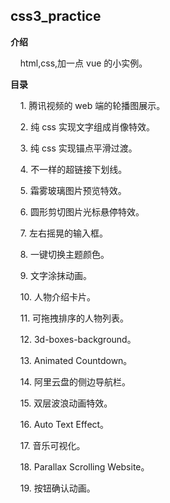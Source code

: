 ## css3_practice

**介绍**

&nbsp;&nbsp;&nbsp;&nbsp;html,css,加一点 vue 的小实例。

**目录**

&nbsp;&nbsp;&nbsp;&nbsp;1.&nbsp;腾讯视频的 web 端的轮播图展示。

&nbsp;&nbsp;&nbsp;&nbsp;2.&nbsp;纯 css 实现文字组成肖像特效。

&nbsp;&nbsp;&nbsp;&nbsp;3.&nbsp;纯 css 实现锚点平滑过渡。

&nbsp;&nbsp;&nbsp;&nbsp;4.&nbsp;不一样的超链接下划线。

&nbsp;&nbsp;&nbsp;&nbsp;5.&nbsp;霜雾玻璃图片预览特效。

&nbsp;&nbsp;&nbsp;&nbsp;6.&nbsp;圆形剪切图片光标悬停特效。

&nbsp;&nbsp;&nbsp;&nbsp;7.&nbsp;左右摇晃的输入框。

&nbsp;&nbsp;&nbsp;&nbsp;8.&nbsp;一键切换主题颜色。

&nbsp;&nbsp;&nbsp;&nbsp;9.&nbsp;文字涂抹动画。

&nbsp;&nbsp;&nbsp;&nbsp;10.&nbsp;人物介绍卡片。

&nbsp;&nbsp;&nbsp;&nbsp;11.&nbsp;可拖拽排序的人物列表。

&nbsp;&nbsp;&nbsp;&nbsp;12.&nbsp;3d-boxes-background。

&nbsp;&nbsp;&nbsp;&nbsp;13.&nbsp;Animated Countdown。

&nbsp;&nbsp;&nbsp;&nbsp;14.&nbsp;阿里云盘的侧边导航栏。

&nbsp;&nbsp;&nbsp;&nbsp;15.&nbsp;双层波浪动画特效。

&nbsp;&nbsp;&nbsp;&nbsp;16.&nbsp;Auto Text Effect。

&nbsp;&nbsp;&nbsp;&nbsp;17.&nbsp;音乐可视化。

&nbsp;&nbsp;&nbsp;&nbsp;18.&nbsp;Parallax Scrolling Website。

&nbsp;&nbsp;&nbsp;&nbsp;19.&nbsp;按钮确认动画。
